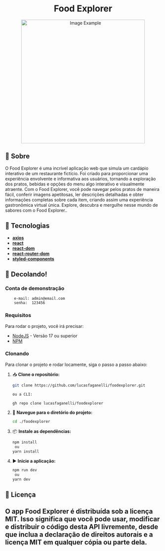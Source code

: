 [JAVASCRIPT__BADGE]: https://img.shields.io/badge/Javascript-000?style=for-the-badge&logo=javascript
[REACT__BADGE]: https://img.shields.io/badge/React-20232A?style=for-the-badge&logo=react&logoColor=61DAFB
[PROJECT__BADGE]: https://img.shields.io/badge/📱Visite_este_projeto-000?style=for-the-badge&logo=project
[STYLED__BADGE]: https://img.shields.io/badge/styled--components-DB7093?style=for-the-badge&logo=styled-components&logoColor=white

<h1 align="center" style="font-weight: bold;"> Food Explorer </h1>
<p align="center">
    <img src="./src/assets/cap.png" alt="Image Example" width="400px">
</p>

<h2 id="Sobre">📌 Sobre</h2>

O Food Explorer é uma incrível aplicação web que simula um cardápio interativo de um restaurante fictício. Foi criado para proporcionar uma experiência envolvente e informativa aos usuários, tornando a exploração dos pratos, bebidas e opções do menu algo interativo e visualmente atraente. Com o Food Explorer, você pode navegar pelos pratos de maneira fácil, conferir imagens apetitosas, ler descrições detalhadas e obter informações completas sobre cada item, criando assim uma experiência gastronômica virtual única. Explore, descubra e mergulhe nesse mundo de sabores com o Food Explorer..

<h2 id="about">📌 Tecnologias</h2>

- [**axios**](https://axios-http.com/)
- [**react**](https://reactjs.org/)
- [**react-dom**](https://reactjs.org/)
- [**react-router-dom**](https://reactrouter.com/web/guides/quick-start)
- [**styled-components**](https://styled-components.com/)

<h2 id="started">🚀 Decolando!</h2>

<h3>Conta de demonstração </h3>
       
````
    e-mail: admin@email.com
    senha:  123456
````

<h3>Requisitos</h3>

Para rodar o projeto, você irá precisar:

- [NodeJS](https://nodejs.org/en) - Versão 17 ou superior
- [NPM](https://www.npmjs.com/)

<h3>Clonando</h3>

Para clonar o projeto e rodar locamente, siga o passo a passo abaixo:

1. 📥 **Clone o repositório:**

   ```bash
   git clone https://github.com/lucasfaganelli/foodexplorer.git

   ou a CLI:

   gh repo clone lucasfaganelli/foodexplorer
   ```

2. 📂 **Navegue para o diretório do projeto:**

   ```bash
   cd ./foodexplorer
   ```

3. 📦 **Instale as dependências:**

   ```bash
   npm install
    ou
   yarn install
   ```

4. ▶️ **Inicie a aplicação:**

   ```bash
   npm run dev
    ou
   yarn dev
   ```

<h2>📄 Licença <h2>

O app **Food Explorer** é distribuída sob a licença MIT. Isso significa que você pode usar, modificar e distribuir o código desta API livremente, desde que inclua a declaração de direitos autorais e a licença MIT em qualquer cópia ou parte dela.
